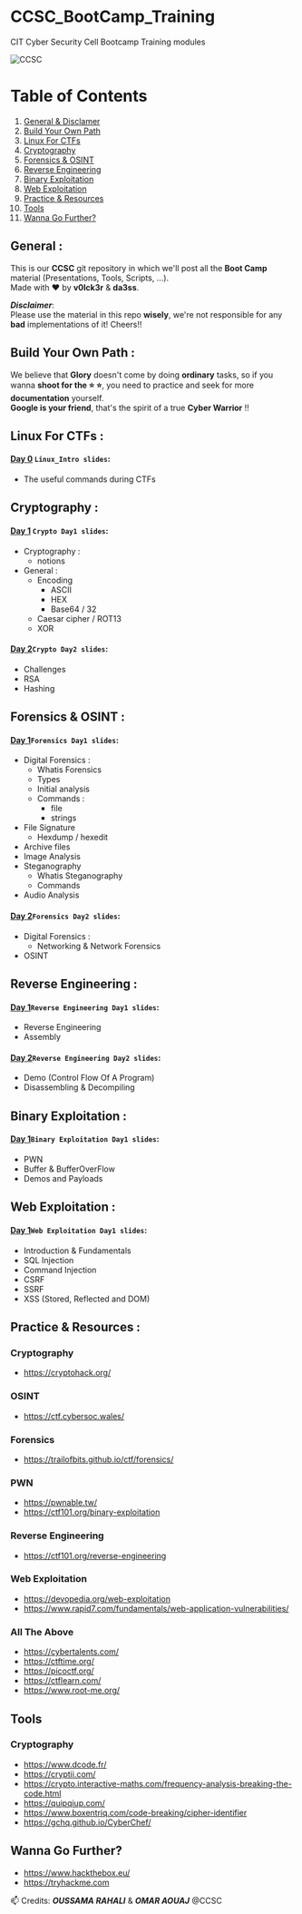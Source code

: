 # CCSC_BootCamp_Training
CIT Cyber Security Cell Bootcamp Training modules

![CCSC](https://i.imgur.com/8upYxC7.png)

# Table of Contents
1. [General & Disclamer](#general)
2. [Build Your Own Path](#build)
3. [Linux For CTFs](#linux)
4. [Cryptography](#crypto)
5. [Forensics & OSINT](#osint)
6. [Reverse Engineering](#rev)
7. [Binary Exploitation](#bin)
8. [Web Exploitation](#web)
9. [Practice & Resources](#practice)
10. [Tools](#tools)
11. [Wanna Go Further?](#further)

## General :<a name="general" />
This is our **CCSC** git repository in which we'll post all the **Boot Camp** material (Presentations, Tools, Scripts, ...). <br />
Made with :heart: by **v0lck3r** & **da3ss**.

***Disclaimer***: <br/>
Please use the material in this repo **wisely**, we're not responsible for any **bad** implementations of it! Cheers!!

## Build Your Own Path :<a name="build" /> <br/>
We believe that **Glory** doesn't come by doing **ordinary** tasks, so if you wanna **shoot for the :star: :star:**, you need to practice and seek for more **documentation** yourself. <br/>
**Google is your friend**, that's the spirit of a true **Cyber Warrior** !!

## Linux For CTFs :<a name="linux" />
#### [Day 0](https://github.com/v0lck3r/CCSC_BootCamp_Training/tree/main/Linux_Intro) `Linux_Intro slides`:

- The useful commands during CTFs

## Cryptography :<a name="crypto" />
#### [Day 1](https://github.com/v0lck3r/CCSC_BootCamp_Training/tree/main/Crypto/Day1) `Crypto Day1 slides`:

- Cryptography :
    - notions
- General :
    - Encoding
      - ASCII
      - HEX
      - Base64 / 32
    - Caesar cipher / ROT13
    - XOR

#### [Day 2](https://github.com/v0lck3r/CCSC_BootCamp_Training/tree/main/Crypto/Day2)`Crypto Day2 slides`:

- Challenges
- RSA
- Hashing

## Forensics & OSINT :<a name="osint" />
#### [Day 1](https://github.com/v0lck3r/CCSC_BootCamp_Training/tree/main/Forensics_OSINT/Day3)`Forensics Day1 slides`:

- Digital Forensics :
  - Whatis Forensics
  - Types
  - Initial analysis
  - Commands :
    - file
    - strings
- File Signature
    - Hexdump / hexedit
- Archive files
- Image Analysis
- Steganography
    - Whatis Steganography
    - Commands
- Audio Analysis

#### [Day 2](https://github.com/v0lck3r/CCSC_BootCamp_Training/tree/main/Forensics_OSINT/Day4)`Forensics Day2 slides`:

- Digital Forensics :
  - Networking & Network Forensics
- OSINT 

## Reverse Engineering :<a name="rev" />
#### [Day 1](https://github.com/v0lck3r/CCSC_BootCamp_Training/tree/main/rev/Day1)`Reverse Engineering Day1 slides`:

- Reverse Engineering
- Assembly

#### [Day 2](https://github.com/v0lck3r/CCSC_BootCamp_Training/tree/main/rev/Day2)`Reverse Engineering Day2 slides`:

- Demo (Control Flow Of A Program)
- Disassembling & Decompiling

## Binary Exploitation :<a name="bin" />

#### [Day 1](https://github.com/v0lck3r/CCSC_BootCamp_Training/tree/main/pwn)`Binary Exploitation Day1 slides`:

- PWN
- Buffer & BufferOverFlow
- Demos and Payloads

## Web Exploitation :<a name="web" />
#### [Day 1](https://github.com/v0lck3r/CCSC_BootCamp_Training/tree/main/web)`Web Exploitation Day1 slides`:

- Introduction & Fundamentals
- SQL Injection
- Command Injection
- CSRF
- SSRF
- XSS (Stored, Reflected and DOM)

## Practice & Resources :<a name="practice" />

### Cryptography
-   https://cryptohack.org/

### OSINT
-   https://ctf.cybersoc.wales/   

### Forensics
-   https://trailofbits.github.io/ctf/forensics/

### PWN
-   https://pwnable.tw/
-   https://ctf101.org/binary-exploitation

### Reverse Engineering
-   https://ctf101.org/reverse-engineering

### Web Exploitation
-   https://devopedia.org/web-exploitation
-   https://www.rapid7.com/fundamentals/web-application-vulnerabilities/

### All The Above
-   https://cybertalents.com/
-   https://ctftime.org/
-   https://picoctf.org/
-   https://ctflearn.com/
-   https://www.root-me.org/

## Tools <a name="tools" />

### Cryptography
-   https://www.dcode.fr/
-   https://cryptii.com/
-   https://crypto.interactive-maths.com/frequency-analysis-breaking-the-code.html
-   https://quipqiup.com/
-   https://www.boxentriq.com/code-breaking/cipher-identifier
-   https://gchq.github.io/CyberChef/

## Wanna Go Further? <a name="further" />
-   https://www.hackthebox.eu/
-   https://tryhackme.com


📫 Credits: 
***OUSSAMA RAHALI*** & ***OMAR AOUAJ*** @CCSC
